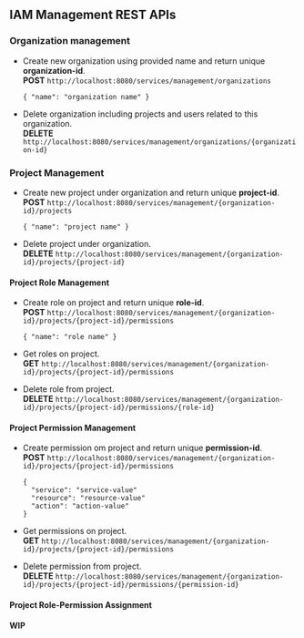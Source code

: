 ## IAM Management REST APIs

### Organization management

* Create new organization using provided name and return unique __organization-id__.  
  __POST__   ``http://localhost:8080/services/management/organizations``
  ```
  { "name": "organization name" }
  ```

* Delete organization including projects and users related to this organization.  
  __DELETE__ ``http://localhost:8080/services/management/organizations/{organization-id}``

### Project Management

* Create new project under organization and return unique __project-id__.  
  __POST__   ``http://localhost:8080/services/management/{organization-id}/projects``
  ```
  { "name": "project name" }
  ```

* Delete project under organization.  
  __DELETE__ ``http://localhost:8080/services/management/{organization-id}/projects/{project-id}``

#### Project Role Management

* Create role on project and return unique __role-id__.  
  __POST__   ``http://localhost:8080/services/management/{organization-id}/projects/{project-id}/permissions``
  ```
  { "name": "role name" }
  ```

* Get roles on project.  
  __GET__    ``http://localhost:8080/services/management/{organization-id}/projects/{project-id}/permissions``

* Delete role from project.  
  __DELETE__ ``http://localhost:8080/services/management/{organization-id}/projects/{project-id}/permissions/{role-id}``

#### Project Permission Management

* Create permission om project and return unique __permission-id__.  
  __POST__ ``http://localhost:8080/services/management/{organization-id}/projects/{project-id}/permissions``
  ```
  { 
    "service": "service-value" 
    "resource": "resource-value" 
    "action": "action-value" 
  }
  ```


* Get permissions on project.  
  __GET__ ``http://localhost:8080/services/management/{organization-id}/projects/{project-id}/permissions``  

* Delete permission from project.  
  __DELETE__ ``http://localhost:8080/services/management/{organization-id}/projects/{project-id}/permissions/{permission-id}``

#### Project Role-Permission Assignment

__WIP__
